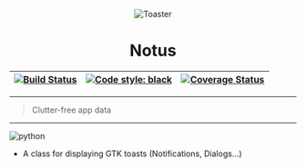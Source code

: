 <!--![notus](.github/images/toaster.svg)-->

<p align="center">
  <img src=".github/images/toaster.svg" alt='Toaster' />
</p>

<h1 align="center">Notus</h1>

<!--# Notus-->

| [![Build Status](https://travis-ci.com/pything/apppath.svg?branch=master)](https://travis-ci.com/pything/apppath) | [![Code style: black](https://img.shields.io/badge/code%20style-black-000000.svg)](https://github.com/ambv/black) | [![Coverage Status](https://coveralls.io/repos/github/pything/apppath/badge.svg?branch=master)](https://coveralls.io/github/pything/apppath?branch=master) |
|---|---|---|

___
> Clutter-free app data
___

![python](.github/images/python.svg)

- A class for displaying GTK toasts (Notifications, Dialogs...)
